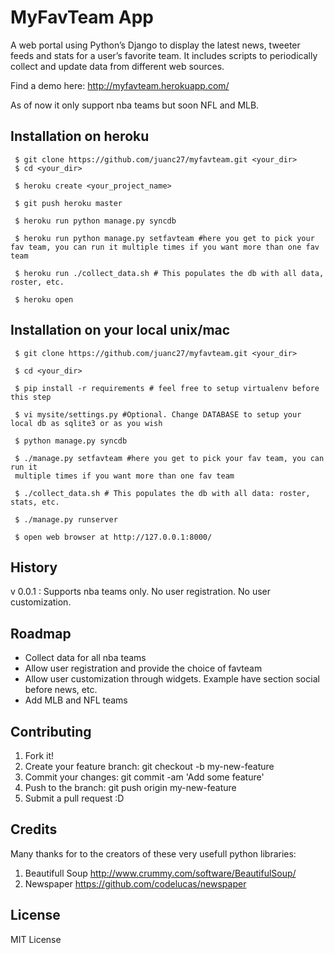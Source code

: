 MyFavTeam App
=============

A web portal using Python’s Django to display the latest news, tweeter feeds and stats for a user’s favorite team. It includes scripts to periodically collect and update data from different web sources. 

Find a demo here: http://myfavteam.herokuapp.com/

As of now it only support nba teams but soon NFL and MLB.  

Installation on heroku
----------------------
```
 $ git clone https://github.com/juanc27/myfavteam.git <your_dir>
 $ cd <your_dir>

 $ heroku create <your_project_name>

 $ git push heroku master

 $ heroku run python manage.py syncdb

 $ heroku run python manage.py setfavteam #here you get to pick your fav team, you can run it multiple times if you want more than one fav team

 $ heroku run ./collect_data.sh # This populates the db with all data, roster, etc.

 $ heroku open
```

Installation on your local unix/mac
----------------------------------
```
 $ git clone https://github.com/juanc27/myfavteam.git <your_dir>

 $ cd <your_dir>

 $ pip install -r requirements # feel free to setup virtualenv before this step

 $ vi mysite/settings.py #Optional. Change DATABASE to setup your local db as sqlite3 or as you wish

 $ python manage.py syncdb

 $ ./manage.py setfavteam #here you get to pick your fav team, you can run it
 multiple times if you want more than one fav team

 $ ./collect_data.sh # This populates the db with all data: roster, stats, etc.

 $ ./manage.py runserver

 $ open web browser at http://127.0.0.1:8000/
```

History
-------
v 0.0.1 : Supports nba teams only. No user registration. No user customization.

Roadmap
-------
* Collect data for all nba teams
* Allow user registration and provide the choice of favteam
* Allow user customization through widgets. Example have section social before news, etc.
* Add MLB and NFL teams

Contributing
------------
1. Fork it!
2. Create your feature branch: git checkout -b my-new-feature
3. Commit your changes: git commit -am 'Add some feature'
4. Push to the branch: git push origin my-new-feature
5. Submit a pull request :D

Credits
-------
Many thanks for to the creators of these very usefull python libraries:

1. Beautifull Soup http://www.crummy.com/software/BeautifulSoup/
2. Newspaper https://github.com/codelucas/newspaper

License
-------
MIT License

